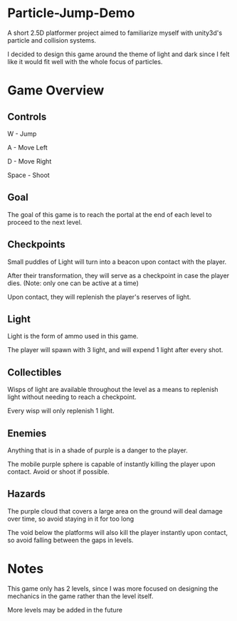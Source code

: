 # Particle-Jump-Demo
A short 2.5D platformer project aimed to familiarize myself with unity3d's particle and collision systems.

I decided to design this game around the theme of light and dark since I felt like it would fit well with the whole focus of particles.

# Game Overview
## Controls
W - Jump

A - Move Left

D - Move Right

Space - Shoot

## Goal
The goal of this game is to reach the portal at the end of each level to proceed to the next level.

## Checkpoints
Small puddles of Light will turn into a beacon upon contact with the player.

After their transformation, they will serve as a checkpoint in case the player dies. (Note: only one can be active at a time)

Upon contact, they will replenish the player's reserves of light.

## Light
Light is the form of ammo used in this game.

The player will spawn with 3 light, and will expend 1 light after every shot.

## Collectibles
Wisps of light are available throughout the level as a means to replenish light without needing to reach a checkpoint.

Every wisp will only replenish 1 light.

##  Enemies
Anything that is in a shade of purple is a danger to the player.

The mobile purple sphere is capable of instantly killing the player upon contact. Avoid or shoot if possible.

## Hazards
The purple cloud that covers a large area on the ground will deal damage over time, so avoid staying in it for too long

The void below the platforms will also kill the player instantly upon contact, so avoid falling between the gaps in levels.

# Notes
This game only has 2 levels, since I was more focused on designing the mechanics in the game rather than the level itself.

More levels may be added in the future
